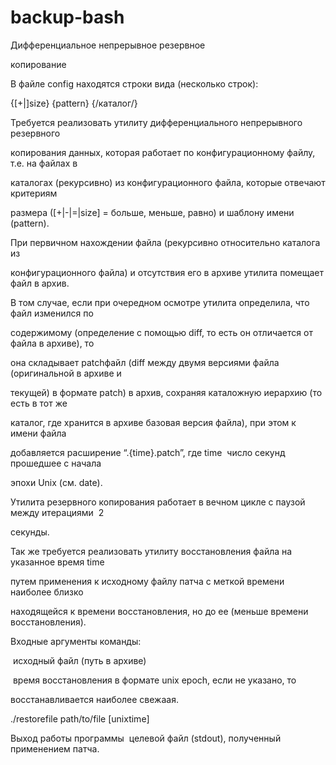 # backup-bash
Дифференциальное непрерывное резервное

копирование

В файле config находятся строки вида (несколько строк):

{[+|­]size} {pattern} {/каталог/}

Требуется реализовать утилиту дифференциального непрерывного резервного

копирования данных, которая работает по конфигурационному файлу, т.е. на файлах в

каталогах (рекурсивно) из конфигурационного файла, которые отвечают критериям

размера ([+|-­|=|size] = больше, меньше, равно) и шаблону имени (pattern).

При первичном нахождении файла (рекурсивно относительно каталога из

конфигурационного файла) и отсутствия его в архиве утилита помещает файл в архив.

В том случае, если при очередном осмотре утилита определила, что файл изменился по

содержимому (определение с помощью diff, то есть он отличается от файла в архиве), то

она складывает patch­файл (diff между двумя версиями файла (оригинальной в архиве и

текущей) в формате patch) в архив, сохраняя каталожную иерархию (то есть в тот же

каталог, где хранится в архиве базовая версия файла), при этом к имени файла

добавляется расширение “.{time}.patch”, где time ­ число секунд прошедшее с начала

эпохи Unix (см. date).

Утилита резервного копирования работает в вечном цикле с паузой между итерациями ­ 2

секунды.

Так же требуется реализовать утилиту восстановления файла на указанное время time

путем применения к исходному файлу патча с меткой времени наиболее близко

находящейся к времени восстановления, но до ее (меньше времени восстановления).

Входные аргументы команды:

­ исходный файл (путь в архиве)

­ время восстановления в формате unix epoch, если не указано, то

восстанавливается наиболее свежаая.

./restore­file path/to/file [unixtime]

Выход работы программы ­ целевой файл (stdout), полученный применением патча.
